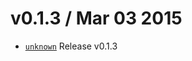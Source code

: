 v0.1.3 / Mar 03 2015
=========================
 * [`unknown`][unknown] Release v0.1.3

[unknown]: https://